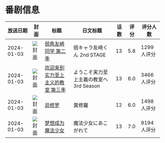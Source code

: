 # 番剧信息

|放送日期|封面|标题|日文标题|话数|评分|评分人数|
|---|---|---|---|---|---|---|
|2024-01-03|![封面](https://lain.bgm.tv/pic/cover/c/ca/92/365572_g22Q4.jpg)|[弱角友崎同学 第二季](https://bangumi.tv/subject/365572)|弱キャラ友崎くん 2nd STAGE|13|5.8|1299人评分|
|2024-01-03|![封面](https://lain.bgm.tv/pic/cover/c/50/4d/373266_83rHR.jpg)|[欢迎来到实力至上主义的教室 第三季](https://bangumi.tv/subject/373266)|ようこそ実力至上主義の教室へ 3rd Season|13|6.0|3466人评分|
|2024-01-03|![封面](https://lain.bgm.tv/pic/cover/c/b5/a4/420084_zhWtk.jpg)|[异修罗](https://bangumi.tv/subject/420084)|異修羅|12|6.0|1498人评分|
|2024-01-03|![封面](https://lain.bgm.tv/pic/cover/c/96/d1/424663_mM5GN.jpg)|[梦想成为魔法少女](https://bangumi.tv/subject/424663)|魔法少女にあこがれて|13|7.0|9194人评分|

